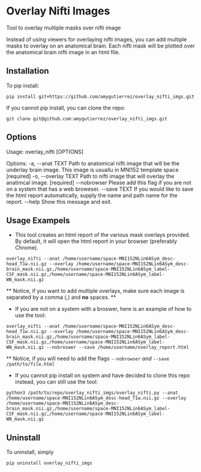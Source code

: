 Overlay Nifti Images
=====================
Tool to overlay multiple masks over nifti image

Instead of using viewers for overlaying nifti images, you can add multiple masks to overlay on an anatomical brain. Each nifti mask will be plotted over the anatomical brain nifti image in an html file.

<b>Installation</b>
---------------
To pip install:
```
pip install git+https://github.com/amygutierrez/overlay_nifti_imgs.git
```

If you cannot pip install, you can clone the repo:
```
git clone git@github.com:amygutierrez/overlay_nifti_imgs.git
```
<b>Options</b>
---------------
Usage: overlay_nifti [OPTIONS]

Options:
  -a, --anat TEXT     Path to anatomical nifti image that will be the underlay
                      brain image. This image is usuallu in MNI152 template
                      space  [required]
  -o, --overlay TEXT  Path to nifti image that will overlay the anatimcal
                      image.  [required]
  --nobrowser         Please add this flag if you are not on a system that has
                      a web broweser.
  --save TEXT         If you would like to save the html report automatically,
                      supply the name and path name for the report.
  --help              Show this message and exit.

<b>Usage Exampels</b>
---------------
- This tool creates an html report of the various mask overlays provided. By default, it will open the html report in your browser (preferably Chrome). 
```
overlay_nifti --anat /home/username/space-MNI152NLin6ASym_desc-head_T1w.nii.gz --overlay /home/username/space-MNI152NLin6ASym_desc-brain_mask.nii.gz,/home/username/space-MNI152NLin6ASym_label-CSF_mask.nii.gz,/home/username/space-MNI152NLin6ASym_label-WN_mask.nii.gz
```
 ** Notice, if you want to add multiple overlays, make sure each image is separated by a comma (,) and **no** spaces. **

- If you are not on a system with a broswer, here is an example of how to use the tool:
```
overlay_nifti --anat /home/username/space-MNI152NLin6ASym_desc-head_T1w.nii.gz --overlay /home/username/space-MNI152NLin6ASym_desc-brain_mask.nii.gz,/home/username/space-MNI152NLin6ASym_label-CSF_mask.nii.gz,/home/username/space-MNI152NLin6ASym_label-WN_mask.nii.gz --nobroswer --save /home/username/overlay_report.html
```
 ** Notice, if you will need to add the flags `--nobrowser` *and* `--save /path/to/file.html` 

- If you cannot pip install on system and have decided to clone this repo instead, you can still use the tool:
```
python3 /path/to/repo/overlay_nifti_imgs/overlay_nifti.py --anat /home/username/space-MNI152NLin6ASym_desc-head_T1w.nii.gz --overlay /home/username/space-MNI152NLin6ASym_desc-brain_mask.nii.gz,/home/username/space-MNI152NLin6ASym_label-CSF_mask.nii.gz,/home/username/space-MNI152NLin6ASym_label-WN_mask.nii.gz
```

<b>Uninstall</b>
---------------
To uninstall, simply
```
pip uninstall overlay_nifti_imgs
```
